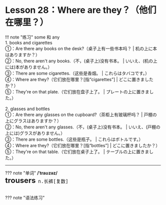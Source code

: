 # Lesson 28：Where are they？（他们在哪里？）

!!! note "练习"
    some 和 any<br>
    1. books and cigarettes<br>
    ①：Are there any books on the desk?（桌子上有一些书本吗？ | 机の上に本はありますか？）<br>
    ②：No, there aren't any books.（不，(桌子上)没有书本。 | いいえ、(机の上には)本がありません。）<br>
    ③：There are some cigarettes.（这些是香烟。 | これらはタバコです。）<br>
    ④：Where are they?（它们放在哪里？[指“cigarettes”] | どこに置きましたか？）<br>
    ⑤：They're on that plate.（它们放在盘子上了。 | プレートの上に置きました。）<br>
    <br>
    2. glasses and bottles<br>
    ①：Are there any glasses on the cupboard?（茶柜上有玻璃杯吗？ | 戸棚の上にグラスはありますか？）<br>
    ②：No, there aren't any glasses.（不，(桌子上)没有书本。 | いいえ、(戸棚の上には)グラスがありません。）<br>
    ③：There are some bottles.（这些是瓶子。 | これらはボトルです。）<br>
    ④：Where are they?（它们放在哪里？[指“bottles”] | どこに置きましたか？）<br>
    ⑤：They're on that table.（它们放在桌子上了。 | テーブルの上に置きました。）<br>


---
??? note "单词"
    **/ˈtraʊzəz/**<br>
    <font size=5>**trousers**</font>&nbsp;&nbsp;<font size=4>`n.长裤[复数]`</font><br>
    <br>


??? note "语法练习"

